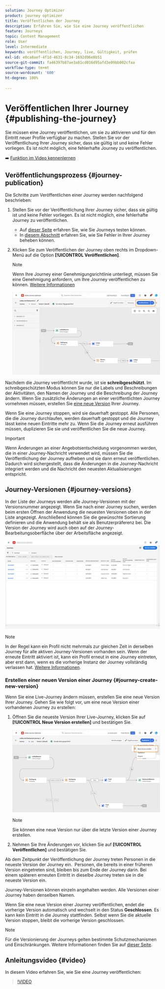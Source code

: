 ```yaml
---
solution: Journey Optimizer
product: journey optimizer
title: Veröffentlichen der Journey
description: Erfahren Sie, wie Sie eine Journey veröffentlichen
feature: Journeys
topic: Content Management
role: User
level: Intermediate
keywords: veröffentlichen, Journey, live, Gültigkeit, prüfen
exl-id: e0ca8aef-4f1d-4631-8c34-1692d96e8b51
source-git-commit: fa46397b87ae3a81cd016d95afd3e09bb002cfaa
workflow-type: tm+mt
source-wordcount: '600'
ht-degree: 100%

---
```


# Veröffentlichen Ihrer Journey {#publishing-the-journey}

Sie müssen eine Journey veröffentlichen, um sie zu aktivieren und für den Eintritt neuer Profile verfügbar zu machen. Stellen Sie vor der Veröffentlichung Ihrer Journey sicher, dass sie gültig ist und keine Fehler vorliegen. Es ist nicht möglich, eine fehlerhafte Journey zu veröffentlichen.

➡️ [Funktion im Video kennenlernen](#video)

## Veröffentlichungsprozess {#journey-publication}

Die Schritte zum Veröffentlichen einer Journey werden nachfolgend beschrieben:

1. Stellen Sie vor der Veröffentlichung Ihrer Journey sicher, dass sie gültig ist und keine Fehler vorliegen. Es ist nicht möglich, eine fehlerhafte Journey zu veröffentlichen.

   * Auf [dieser Seite](testing-the-journey.md) erfahren Sie, wie Sie Journeys testen können.
   * In [diesem Abschnitt](../building-journeys/troubleshooting.md#checking-for-errors-before-testing) erfahren Sie, wie Sie Fehler in Ihrer Journey beheben können.

1. Klicken Sie zum Veröffentlichen der Journey oben rechts im Dropdown-Menü auf die Option **[!UICONTROL Veröffentlichen]**.

   >[!NOTE]
   >
   > Wenn Ihre Journey einer Genehmigungsrichtlinie unterliegt, müssen Sie eine Genehmigung anfordern, um Ihre Journey veröffentlichen zu können. [Weitere Informationen](../test-approve/gs-approval.md)

   ![](assets/journeyuc1_18.png)

Nachdem die Journey veröffentlicht wurde, ist sie **schreibgeschützt**. Im schreibgeschützten Modus können Sie nur die Labels und Beschreibungen der Aktivitäten, den Namen der Journey und die Beschreibung der Journey ändern. Wenn Sie zusätzliche Änderungen an einer veröffentlichten Journey vornehmen müssen, erstellen Sie [eine neue Version](journey-ui.md#journey-versions) Ihrer Journey.

Wenn Sie eine Journey stoppen, wird sie dauerhaft gestoppt. Alle Personen, die die Journey durchlaufen, werden dauerhaft gestoppt und die Journey lässt keine neuen Eintritte mehr zu. Wenn Sie die Journey erneut ausführen müssen, duplizieren Sie sie und veröffentlichen Sie die neue Journey.

>[!IMPORTANT]
>
>Wenn Änderungen an einer Angebotsentscheidung vorgenommen werden, die in einer Journey-Nachricht verwendet wird, müssen Sie die Veröffentlichung der Journey aufheben und sie dann erneut veröffentlichen. Dadurch wird sichergestellt, dass die Änderungen in die Journey-Nachricht integriert werden und die Nachricht den neuesten Aktualisierungen entspricht.

## Journey-Versionen {#journey-versions}

In der Liste der Journeys werden alle Journey-Versionen mit der Versionsnummer angezeigt. Wenn Sie nach einer Journey suchen, werden beim ersten Öffnen der Anwendung die neuesten Versionen oben in der Liste angezeigt. Anschließend können Sie die gewünschte Sortierung definieren und die Anwendung behält sie als Benutzerpräferenz bei. Die Version der Journey wird auch oben auf der Journey-Bearbeitungsoberfläche über der Arbeitsfläche angezeigt.

![](assets/journeyversions1.png)

>[!NOTE]
>
>In der Regel kann ein Profil nicht mehrmals zur gleichen Zeit in derselben Journey für alle aktiven Journey-Versionen vorhanden sein. Wenn der erneute Eintritt aktiviert ist, kann ein Profil erneut in eine Journey eintreten, aber erst dann, wenn es die vorherige Instanz der Journey vollständig verlassen hat. [Weitere Informationen](entry-management.md).

### Erstellen einer neuen Version einer Journey {#journey-create-new-version}

Wenn Sie eine Live-Journey ändern müssen, erstellen Sie eine neue Version Ihrer Journey. Gehen Sie wie folgt vor, um eine neue Version einer vorhandenen Journey zu erstellen:

1. Öffnen Sie die neueste Version Ihrer Live-Journey, klicken Sie auf **[!UICONTROL Neue Version erstellen]** und bestätigen Sie.

   ![](assets/journeyversions2.png)

   >[!NOTE]
   >
   >Sie können eine neue Version nur über die letzte Version einer Journey erstellen.

1. Nehmen Sie Ihre Änderungen vor, klicken Sie auf **[!UICONTROL Veröffentlichen]** und bestätigen Sie.

Ab dem Zeitpunkt der Veröffentlichung der Journey treten Personen in die neueste Version der Journey ein.  Personen, die bereits in einer früheren Version eingetreten sind, bleiben bis zum Ende der Journey darin. Bei einem späteren erneuten Eintritt in dieselbe Journey treten sie in die neueste Version ein.

Journey-Versionen können einzeln angehalten werden. Alle Versionen einer Journey haben denselben Namen.

Wenn Sie eine neue Version einer Journey veröffentlichen, endet die vorherige Version automatisch und wechselt in den Status **Geschlossen**. Es kann kein Eintritt in die Journey stattfinden. Selbst wenn Sie die aktuelle Version stoppen, bleibt die vorherige Version geschlossen.


>[!NOTE]
>
>Für die Versionierung der Journeys gelten bestimmte Schutzmechanismen und Einschränkungen. Weitere Informationen finden Sie auf [dieser Seite](../start/guardrails.md#journey-versions-journey-versions-g).


## Anleitungsvideo {#video}

In diesem Video erfahren Sie, wie Sie eine Journey veröffentlichen:

>[!VIDEO](https://video.tv.adobe.com/v/3424998?quality=12)